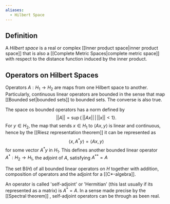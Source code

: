 ```yaml
---
aliases:
  - Hilbert Space
---
```

## Definition
A _Hilbert space_ is a real or complex [[Inner product space|inner product space]] that is also a [[Complete Metric Spaces|complete metric space]] with respect to the distance function induced by the inner product.


## Operators on Hilbert Spaces

Operators $A: H_1\to H_2$  are maps from one Hilbert space to another. Particularly, continuous linear operators are bounded in the sense that map [[Bounded set|bounded sets]] to bounded sets. The converse is also true.

The space os bounded operators has a norm defined by
$$
||A|| = \sup\{\,||Ax|| \,\big|\, ||x|| < 1\}.
$$
For $y\in H_2$, the map that sends $x \in H_1$ to $\langle Ax, y\rangle$ is linear and continuous, hence by the [[Riesz representation theorem]] it can be represented as
$$
\langle x, A^*y\rangle = \langle A x, y\rangle
$$
for some vector $A^* y$ in $H_1$. This defines another bounded linear operator $A^*: H_2 \to H_1$, the adjoint of $A$, satisfying $A^{**} = A$

The set $\mathrm{B}(H)$ of all bounded linear operators on $H$ together with addition, composition of operators and the adjoint for a [[C*-algebra]].

An operator is called 'self-adjoint' or 'Hermitian' (this last usually if its represented as a matrix) is $A^*=A$. In a sense made precise by the [[Spectral theorem]] , self-adjoint operators can be through as been real.